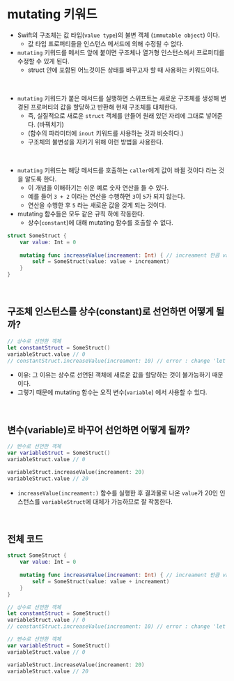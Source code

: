 # mutating 키워드

- Swift의 구조체는 값 타입(`value type`)의 불변 객체 (`immutable object`) 이다.
    - 값 타입 프로퍼티들을 인스턴스 메서드에 의해 수정될 수 없다.
- `mutating` 키워드를 메서드 앞에 붙이면 구조체나 열거형 인스턴스에서 프로퍼티를 수정할 수 있게 된다.
    - struct 안에 포함된 어느것이든 상태를 바꾸고자 할 때 사용하는 키워드이다.

</br>

- `mutating` 키워드가 붙은 메서드를 실행하면 스위프트는 새로운 구조체를 생성해 변경된 프로퍼티의 값을 할당하고 반환해 현재 구조체를 대체한다.
    - 즉, 실질적으로 새로운 `struct` 객체를 만들어 원래 있던 자리에 그대로 넣어준다. (바꿔치기)
    - (함수의 파라미터에 `inout` 키워드를 사용하는 것과 비슷하다.)
    - 구조체의 불변성을 지키기 위해 이런 방법을 사용한다.

</br>

- `mutating` 키워드는 해당 메서드를 호출하는 `caller`에게 값이 바뀔 것이다 라는 것을 알도록 한다.
    - 이 개념을 이해하기는 쉬운 예로 숫자 연산을 들 수 있다.
    - 예를 들어 `3 + 2` 이라는 연산을 수행하면 `3`이 `5`가 되지 않는다. 
    - 연산을 수행한 후 `5` 라는 새로운 값을 갖게 되는 것이다.
- mutating 함수들은 모두 같은 규칙 하에 작동한다.
    - 상수(`constant`)에 대해 mutating 함수를 호출할 수 없다.

```swift
struct SomeStruct {
    var value: Int = 0
    
    mutating func increaseValue(increament: Int) { // increament 만큼 value를 증가시키는 함수
        self = SomeStruct(value: value + increament)
    }
}
```

</br>

## 구조체 인스턴스를 상수(constant)로 선언하면 어떻게 될까?

```swift
// 상수로 선언한 객체
let constantStruct = SomeStruct()
variableStruct.value // 0
// constantStruct.increaseValue(increament: 10) // error : change 'let' to 'var' to make it mutable
```

- 이유: 그 이유는 상수로 선언된 객체에 새로운 값을 할당하는 것이 불가능하기 때문이다.
- 그렇기 때문에 mutating 함수는 오직 변수(`variable`) 에서 사용할 수 있다.

</br>

## 변수(variable)로 바꾸어 선언하면 어떻게 될까?
```swift
// 변수로 선언한 객체
var variableStruct = SomeStruct()
variableStruct.value // 0

variableStruct.increaseValue(increament: 20)
variableStruct.value // 20
```
- `increaseValue(increament:)` 함수를 실행한 후 결과물로 나온 `value`가 20인 인스턴스를 `variableStruct`에 대체가 가능하므로 잘 작동한다.

</br>

## 전체 코드

```swift
struct SomeStruct {
    var value: Int = 0
    
    mutating func increaseValue(increament: Int) { // increament 만큼 value를 증가시키는 함수
        self = SomeStruct(value: value + increament)
    }
}

// 상수로 선언한 객체
let constantStruct = SomeStruct()
variableStruct.value // 0
// constantStruct.increaseValue(increament: 10) // error : change 'let' to 'var' to make it mutable

// 변수로 선언한 객체
var variableStruct = SomeStruct()
variableStruct.value // 0

variableStruct.increaseValue(increament: 20)
variableStruct.value // 20
```